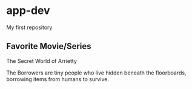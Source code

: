# app-dev
My first repository

## Favorite Movie/Series
The Secret World of Arrietty

The Borrowers are tiny people who live hidden beneath the floorboards, borrowing items from humans to survive.
